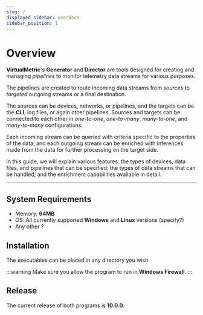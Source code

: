 ```yaml
---
slug: /
displayed_sidebar: userDocs
sidebar_position: 1
---
```


# Overview

**VirtualMetric**'s **Generator** and **Director** are tools designed for creating and managing _pipelines_ to monitor telemetry data streams for various purposes.

The pipelines are created to route incoming data streams from _sources_ to _targeted_ outgoing streams or a final destination.

The sources can be devices, networks, or pipelines, and the targets can be the **CLI**, log files, or again other pipelines. Sources and targets can be connected to each other in _one-to-one_, _one-to-many_, _many-to-one_, and _many-to-many_ configurations.

Each incoming stream can be queried with criteria specific to the properties of the data, and each outgoing stream can be enriched with inferences made from the data for further processing on the target side.

In this guide, we will explain various features: the types of devices, data files, and pipelines that can be specified; the types of data streams that can be handled; and the enrichment capabilities available in detail.

---

## System Requirements

* Memory: **64MB**
* OS: All currently supported **Windows** and **Linux** versions (specify?)
* Any other ?

## Installation

The executables can be placed in any directory you wish.

:::warning
Make sure you allow the program to run in **Windows Firewall**.
:::

## Release

The current release of both programs is **10.0.0**.
